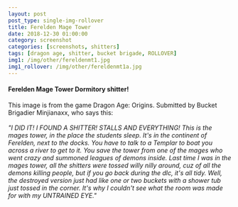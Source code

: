 ```yaml
---
layout: post
post_type: single-img-rollover
title: Ferelden Mage Tower
date: 2018-12-30 01:00:00
category: screenshot
categories: [screenshots, shitters]
tags: [dragon age, shitter, bucket brigade, ROLLOVER]
img1: /img/other/fereldenmt1.jpg
img1_rollover: /img/other/fereldenmt1a.jpg
---
```

#### Ferelden Mage Tower Dormitory shitter!

This image is from the game Dragon Age: Origins. Submitted by Bucket Brigadier Minjianaxx, who says this:
<br><br>
*"I DID IT! I FOUND A SHITTER! STALLS AND EVERYTHING! This is the mages tower, in the place the students sleep. It's in the continent of Ferelden, next to the docks. You have to talk to a Templar to boat you across a river to get to it. You save the tower from one of the mages who went crazy and summoned leagues of demons inside. Last time I was in the mages tower, all the shitters were tossed willy nilly around, cuz of all the demons killing people, but if you go back during the dlc, it's all tidy. Well, the destroyed version just had like one or two buckets with a shower tub just tossed in the corner. It's why I couldn't see what the room was made for with my UNTRAINED EYE."*
